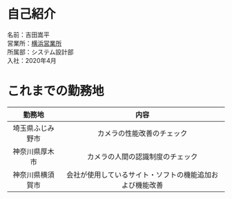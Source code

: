 # 自己紹介
名前：吉田嵩平  
営業所：[横浜営業所](https://www.hip-pro.co.jp/company/access/yokohama.html)  
所属部：システム設計部  
入社：2020年4月

# これまでの勤務地
勤務地 | 内容
:-:|:-:  
埼玉県ふじみ野市 | カメラの性能改善のチェック
神奈川県厚木市 | カメラの人間の認識制度のチェック
神奈川県横須賀市 | 会社が使用しているサイト・ソフトの機能追加および機能改善